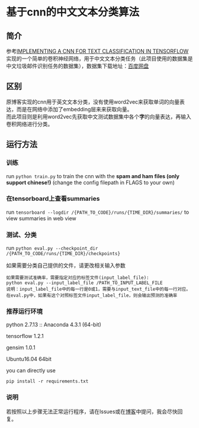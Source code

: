 # 基于cnn的中文文本分类算法

## 简介

参考[IMPLEMENTING A CNN FOR TEXT CLASSIFICATION IN TENSORFLOW](http://www.wildml.com/2015/12/implementing-a-cnn-for-text-classification-in-tensorflow/)实现的一个简单的卷积神经网络，用于中文文本分类任务（此项目使用的数据集是中文垃圾邮件识别任务的数据集），数据集下载地址：[百度网盘](https://pan.baidu.com/s/1i4HaYTB)

## 区别

原博客实现的cnn用于英文文本分类，没有使用word2vec来获取单词的向量表达，而是在网络中添加了embedding层来来获取向量。<br/>
而此项目则是利用word2vec先获取中文测试数据集中各个<strong>字</strong>的向量表达，再输入卷积网络进行分类。

## 运行方法

### 训练

run `python train.py` to train the cnn with the <strong>spam and ham files (only support chinese!)</strong> (change the config filepath in FLAGS to your own)

### 在tensorboard上查看summaries

run `tensorboard --logdir /{PATH_TO_CODE}/runs/{TIME_DIR}/summaries/` to view summaries in web view

### 测试、分类

run `python eval.py --checkpoint_dir /{PATH_TO_CODE/runs/{TIME_DIR}/checkpoints}`<br/>

如果需要分类自己提供的文件，请更改相关输入参数

    如果需要测试准确率，需要指定对应的标签文件(input_label_file):
    python eval.py --input_label_file /PATH_TO_INPUT_LABEL_FILE
    说明：input_label_file中的每一行是0或1，需要与input_text_file中的每一行对应。
    在eval.py中，如果有这个对照标签文件input_label_file，则会输出预测的准确率

### 推荐运行环境

python 2.7.13 :: Anaconda 4.3.1 (64-bit) 

tensorflow 1.2.1 

gensim 1.0.1  

Ubuntu16.04 64bit  

you can directly use 

```
pip install -r requirements.txt
```

### 说明

若按照以上步骤无法正常运行程序，请在Issues或在[博客](http://blog.csdn.net/clayanddev/article/details/70738475)中提问，我会尽快回复。
